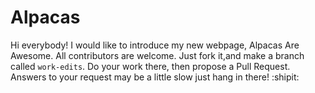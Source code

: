 Alpacas
========

Hi everybody! I would like to introduce my new webpage, Alpacas Are Awesome. All contributors are welcome. Just fork it,and make a branch called ``` work-edits ```. Do your work there, then propose a Pull Request. Answers to your request may be a little slow just hang in there! :shipit: 
